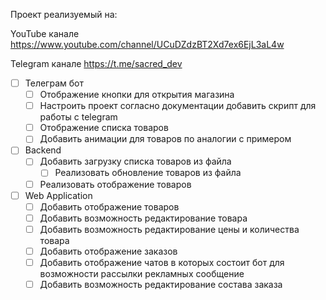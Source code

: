 Проект реализуемый на:

YouTube канале https://www.youtube.com/channel/UCuDZdzBT2Xd7ex6EjL3aL4w

Telegram канале https://t.me/sacred_dev

- [ ] Телеграм бот
  - [ ] Отображение кнопки для открытия магазина
  - [ ] Настроить проект согласно документации добавить скрипт для работы с telegram
  - [ ] Отображение списка товаров
  - [ ] Добавить анимации для товаров по аналогии с примером
- [ ] Backend
  - [ ] Добавить загрузку списка товаров из файла
    - [ ] Реализовать обновление товаров из файла
  - [ ] Реализовать отображение товаров
- [ ] Web Application
  - [ ] Добавить отображение товаров
  - [ ] Добавить возможность редактирование товара
  - [ ] Добавить возможность редактирование цены и количества товара
  - [ ] Добавить отображение заказов
  - [ ] Добавить отображение чатов в которых состоит бот для возможности рассылки рекламных сообщение
  - [ ] Добавить возможность редактирование состава заказа
